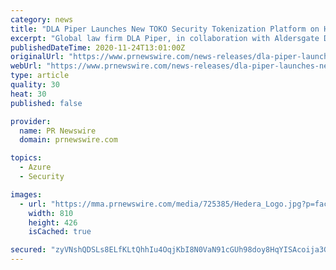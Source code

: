 ```yaml
---
category: news
title: "DLA Piper Launches New TOKO Security Tokenization Platform on Hedera Hashgraph, Hyperledger Fabric, and Microsoft Azure"
excerpt: "Global law firm DLA Piper, in collaboration with Aldersgate DLS (Digital Ledger Solutions) has launched TOKO, a new security token"
publishedDateTime: 2020-11-24T13:01:00Z
originalUrl: "https://www.prnewswire.com/news-releases/dla-piper-launches-new-toko-security-tokenization-platform-on-hedera-hashgraph-hyperledger-fabric-and-microsoft-azure-301178683.html"
webUrl: "https://www.prnewswire.com/news-releases/dla-piper-launches-new-toko-security-tokenization-platform-on-hedera-hashgraph-hyperledger-fabric-and-microsoft-azure-301178683.html"
type: article
quality: 30
heat: 30
published: false

provider:
  name: PR Newswire
  domain: prnewswire.com

topics:
  - Azure
  - Security

images:
  - url: "https://mma.prnewswire.com/media/725385/Hedera_Logo.jpg?p=facebook"
    width: 810
    height: 426
    isCached: true

secured: "zyVNshQDSLs8ELfKLtQhhIu4OqjKbI8N0VaN91cGUh98doy8HqYISAcoija3GXqBIJQ4PEMDV+8HeIeqD7IfeI9SCPFBBDugRJu5OX+5/jeMpWMrTf2s5QYiGz1BYaQvRVUooUirjl0BSpFb10J0W1oo4qFjwE6Cl1Ht054HQmdUaErhfy5aeoSMuWaJZSvxxFhIBhHjccYoVrdEzY3FIcAOHaoKFHsogsdRElbqIwckmktqUB/QV//YiBgHFoR/E7RK2XA+qL6iPRWcjby18eioYhcnHHTIlVI9LOI4O2tG3J1202178IEnMKY3PlbxwSU+J7Z9df+ImlKWSrSUNEokdJRNlP4ye3JBsNOjGVY=;SoGgi8Qlh3gcQ+yC+cn5gg=="
---
```


